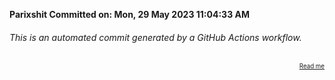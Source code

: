 **Parixshit Committed on: Mon, 29 May 2023 11:04:33 AM** <!-- 0b0c67f3-94ae-4964-81bc-cfa28c49351e -->

###### This is an automated commit generated by a GitHub Actions workflow.

<div align="right"><sub><sup><a href="https://github.com/Parixshit/AutoCommit.git">Read me</a></sup></sub></div>
